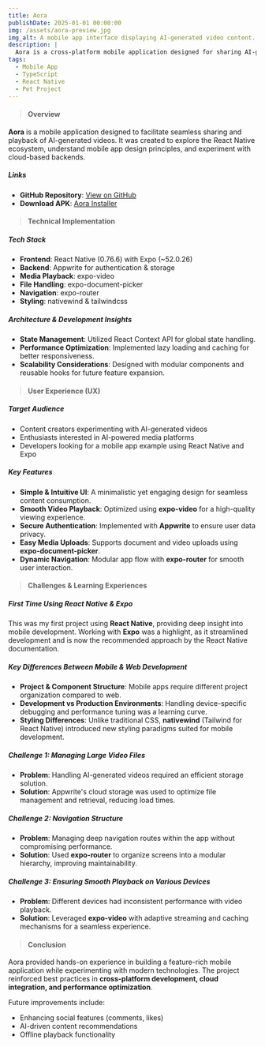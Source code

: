 ```yaml
---
title: Aora
publishDate: 2025-01-01 00:00:00
img: /assets/aora-preview.jpg
img_alt: A mobile app interface displaying AI-generated video content.
description: |
  Aora is a cross-platform mobile application designed for sharing AI-generated videos. Developed as a personal project, it serves as a learning experience in modern mobile development with React Native and Expo while exploring scalable app architecture.
tags:
  - Mobile App
  - TypeScript
  - React Native
  - Pet Project
---
```


> #### Overview

**Aora** is a mobile application designed to facilitate seamless sharing and playback of AI-generated videos. It was created to explore the React Native ecosystem, understand mobile app design principles, and experiment with cloud-based backends.

##### Links

- **GitHub Repository**: [View on GitHub](https://github.com/DmytroLysachenko/aora-app)
- **Download APK**: [Aora Installer](https://drive.google.com/file/d/1Smm8iN1iB2PTuENnx6NwNytfX2RGWZDw/view?usp=sharing)

> #### Technical Implementation

##### Tech Stack

- **Frontend**: React Native (0.76.6) with Expo (~52.0.26)
- **Backend**: Appwrite for authentication & storage
- **Media Playback**: expo-video
- **File Handling**: expo-document-picker
- **Navigation**: expo-router
- **Styling**: nativewind & tailwindcss

##### Architecture & Development Insights

- **State Management**: Utilized React Context API for global state handling.
- **Performance Optimization**: Implemented lazy loading and caching for better responsiveness.
- **Scalability Considerations**: Designed with modular components and reusable hooks for future feature expansion.

> #### User Experience (UX)

##### Target Audience

- Content creators experimenting with AI-generated videos
- Enthusiasts interested in AI-powered media platforms
- Developers looking for a mobile app example using React Native and Expo

##### Key Features

- **Simple & Intuitive UI**: A minimalistic yet engaging design for seamless content consumption.
- **Smooth Video Playback**: Optimized using **expo-video** for a high-quality viewing experience.
- **Secure Authentication**: Implemented with **Appwrite** to ensure user data privacy.
- **Easy Media Uploads**: Supports document and video uploads using **expo-document-picker**.
- **Dynamic Navigation**: Modular app flow with **expo-router** for smooth user interaction.

> #### Challenges & Learning Experiences

##### First Time Using React Native & Expo

This was my first project using **React Native**, providing deep insight into mobile development. Working with **Expo** was a highlight, as it streamlined development and is now the recommended approach by the React Native documentation.

##### Key Differences Between Mobile & Web Development

- **Project & Component Structure**: Mobile apps require different project organization compared to web.
- **Development vs Production Environments**: Handling device-specific debugging and performance tuning was a learning curve.
- **Styling Differences**: Unlike traditional CSS, **nativewind** (Tailwind for React Native) introduced new styling paradigms suited for mobile development.

##### Challenge 1: Managing Large Video Files

- **Problem**: Handling AI-generated videos required an efficient storage solution.
- **Solution**: Appwrite's cloud storage was used to optimize file management and retrieval, reducing load times.

##### Challenge 2: Navigation Structure

- **Problem**: Managing deep navigation routes within the app without compromising performance.
- **Solution**: Used **expo-router** to organize screens into a modular hierarchy, improving maintainability.

##### Challenge 3: Ensuring Smooth Playback on Various Devices

- **Problem**: Different devices had inconsistent performance with video playback.
- **Solution**: Leveraged **expo-video** with adaptive streaming and caching mechanisms for a seamless experience.

> #### Conclusion

Aora provided hands-on experience in building a feature-rich mobile application while experimenting with modern technologies. The project reinforced best practices in **cross-platform development, cloud integration, and performance optimization**.

Future improvements include:

- Enhancing social features (comments, likes)
- AI-driven content recommendations
- Offline playback functionality

